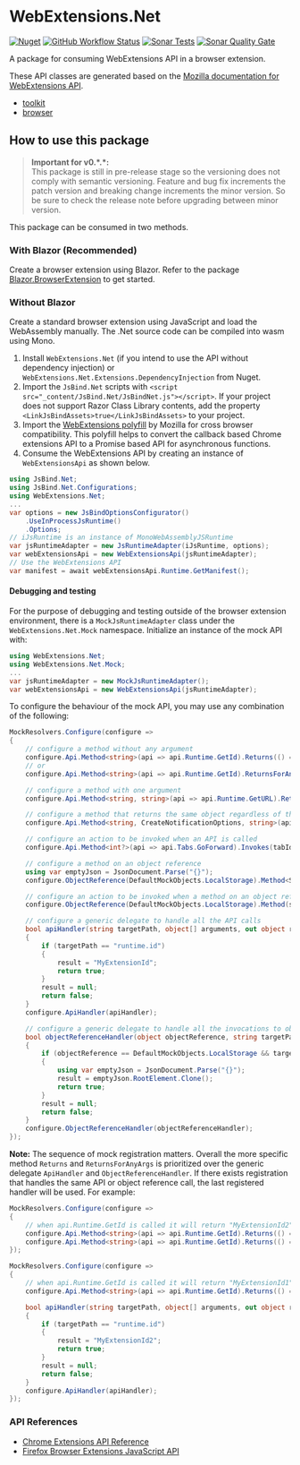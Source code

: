 # WebExtensions.Net
[![Nuget](https://img.shields.io/nuget/v/WebExtensions.Net?style=flat-square&color=blue)](https://www.nuget.org/packages/WebExtensions.Net/)
[![GitHub Workflow Status](https://img.shields.io/github/workflow/status/mingyaulee/WebExtensions.Net/Build?style=flat-square&color=blue)](https://github.com/mingyaulee/WebExtensions.Net/actions/workflows/WebExtensions.Net-Build.yml)
[![Sonar Tests](https://img.shields.io/sonar/tests/WebExtensions.Net?compact_message&server=https%3A%2F%2Fsonarcloud.io&style=flat-square)](https://sonarcloud.io/dashboard?id=WebExtensions.Net)
[![Sonar Quality Gate](https://img.shields.io/sonar/quality_gate/WebExtensions.Net?server=https%3A%2F%2Fsonarcloud.io&style=flat-square)](https://sonarcloud.io/dashboard?id=WebExtensions.Net)

A package for consuming WebExtensions API in a browser extension.

These API classes are generated based on the [Mozilla documentation for WebExtensions API](https://firefox-source-docs.mozilla.org/toolkit/components/extensions/webextensions/index.html).

- [toolkit](https://searchfox.org/mozilla-central/source/toolkit/components/extensions/ext-toolkit.json)
- [browser](https://searchfox.org/mozilla-central/source/browser/components/extensions/ext-browser.json)

## How to use this package

> **Important for v0.\*.\*:**<br />
> This package is still in pre-release stage so the versioning does not comply with semantic versioning. Feature and bug fix increments the patch version and breaking change increments the minor version. So be sure to check the release note before upgrading between minor version.

This package can be consumed in two methods.

### With Blazor (Recommended)
Create a browser extension using Blazor. Refer to the package [Blazor.BrowserExtension](https://github.com/mingyaulee/Blazor.BrowserExtension) to get started.

### Without Blazor
Create a standard browser extension using JavaScript and load the WebAssembly manually. The .Net source code can be compiled into wasm using Mono.

1. Install `WebExtensions.Net` (if you intend to use the API without dependency injection) or `WebExtensions.Net.Extensions.DependencyInjection` from Nuget.
2. Import the `JsBind.Net` scripts with `<script src="_content/JsBind.Net/JsBindNet.js"></script>`. If your project does not support Razor Class Library contents, add the property `<LinkJsBindAssets>true</LinkJsBindAssets>` to your project.
3. Import the [WebExtensions polyfill](https://github.com/mozilla/webextension-polyfill) by Mozilla for cross browser compatibility. This polyfill helps to convert the callback based Chrome extensions API to a Promise based API for asynchronous functions.
4. Consume the WebExtensions API by creating an instance of `WebExtensionsApi` as shown below.

```csharp
using JsBind.Net;
using JsBind.Net.Configurations;
using WebExtensions.Net;
...
var options = new JsBindOptionsConfigurator()
    .UseInProcessJsRuntime()
    .Options;
// iJsRuntime is an instance of MonoWebAssemblyJSRuntime
var jsRuntimeAdapter = new JsRuntimeAdapter(iJsRuntime, options);
var webExtensionsApi = new WebExtensionsApi(jsRuntimeAdapter);
// Use the WebExtensions API
var manifest = await webExtensionsApi.Runtime.GetManifest();
```

#### Debugging and testing
For the purpose of debugging and testing outside of the browser extension environment, there is a `MockJsRuntimeAdapter` class under the `WebExtensions.Net.Mock` namespace.
Initialize an instance of the mock API with:
```csharp
using WebExtensions.Net;
using WebExtensions.Net.Mock;
...
var jsRuntimeAdapter = new MockJsRuntimeAdapter();
var webExtensionsApi = new WebExtensionsApi(jsRuntimeAdapter);
```

To configure the behaviour of the mock API, you may use any combination of the following:
```csharp
MockResolvers.Configure(configure =>
{
    // configure a method without any argument
    configure.Api.Method<string>(api => api.Runtime.GetId).Returns(() => "MyExtensionId");
    // or
    configure.Api.Method<string>(api => api.Runtime.GetId).ReturnsForAnyArgs("MyExtensionId");

    // configure a method with one argument
    configure.Api.Method<string, string>(api => api.Runtime.GetURL).Returns(path => builder.HostEnvironment.BaseAddress + path);

    // configure a method that returns the same object regardless of the arguments
    configure.Api.Method<string, CreateNotificationOptions, string>(api => api.Notifications.Create).ReturnsForAnyArgs("NotificationId");

    // configure an action to be invoked when an API is called
    configure.Api.Method<int?>(api => api.Tabs.GoForward).Invokes(tabId => { /* Do something with tabId */ });

    // configure a method on an object reference
    using var emptyJson = JsonDocument.Parse("{}");
    configure.ObjectReference(DefaultMockObjects.LocalStorage).Method<StorageAreaGetKeys, JsonElement>(storage => storage.Get).ReturnsForAnyArgs(emptyJson.RootElement.Clone());

    // configure an action to be invoked when a method on an object reference is called
    configure.ObjectReference(DefaultMockObjects.LocalStorage).Method(storage => storage.Clear).Invokes(() => { /* Do something */ });

    // configure a generic delegate to handle all the API calls
    bool apiHandler(string targetPath, object[] arguments, out object result)
    {
        if (targetPath == "runtime.id")
        {
            result = "MyExtensionId";
            return true;
        }
        result = null;
        return false;
    }
    configure.ApiHandler(apiHandler);

    // configure a generic delegate to handle all the invocations to object references
    bool objectReferenceHandler(object objectReference, string targetPath, object[] arguments, out object result)
    {
        if (objectReference == DefaultMockObjects.LocalStorage && targetPath == "get")
        {
            using var emptyJson = JsonDocument.Parse("{}");
            result = emptyJson.RootElement.Clone();
            return true;
        }
        result = null;
        return false;
    }
    configure.ObjectReferenceHandler(objectReferenceHandler);
});
```

**Note:** The sequence of mock registration matters.
Overall the more specific method `Returns` and `ReturnsForAnyArgs` is prioritized over the generic delegate `ApiHandler` and `ObjectReferenceHandler`.
If there exists registration that handles the same API or object reference call, the last registered handler will be used.
For example:
```csharp
MockResolvers.Configure(configure =>
{
    // when api.Runtime.GetId is called it will return "MyExtensionId2"
    configure.Api.Method<string>(api => api.Runtime.GetId).Returns(() => "MyExtensionId1");
    configure.Api.Method<string>(api => api.Runtime.GetId).Returns(() => "MyExtensionId2");
});
```
```csharp
MockResolvers.Configure(configure =>
{
    // when api.Runtime.GetId is called it will return "MyExtensionId1", even though the generic API handler is registered last, the more specific method registration is prioritized.
    configure.Api.Method<string>(api => api.Runtime.GetId).Returns(() => "MyExtensionId1");

    bool apiHandler(string targetPath, object[] arguments, out object result)
    {
        if (targetPath == "runtime.id")
        {
            result = "MyExtensionId2";
            return true;
        }
        result = null;
        return false;
    }
    configure.ApiHandler(apiHandler);
});
```

### API References
- [Chrome Extensions API Reference](https://developer.chrome.com/docs/extensions/reference/)
- [Firefox Browser Extensions JavaScript API](https://developer.mozilla.org/en-US/docs/Mozilla/Add-ons/WebExtensions/API)
